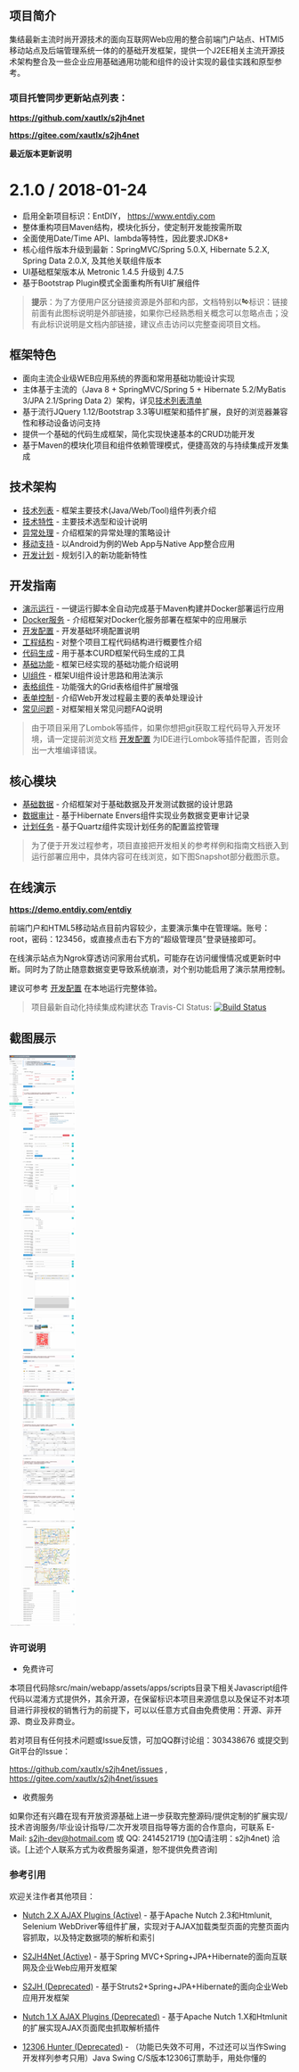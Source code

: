 ## 项目简介

集结最新主流时尚开源技术的面向互联网Web应用的整合前端门户站点、HTMl5移动站点及后端管理系统一体的的基础开发框架，提供一个J2EE相关主流开源技术架构整合及一些企业应用基础通用功能和组件的设计实现的最佳实践和原型参考。

### 项目托管同步更新站点列表：

**https://github.com/xautlx/s2jh4net**

**https://gitee.com/xautlx/s2jh4net**

**最近版本更新说明**

2.1.0 / 2018-01-24
==================
  * 启用全新项目标识：EntDIY， https://www.entdiy.com
  * 整体重构项目Maven结构，模块化拆分，使定制开发能按需所取
  * 全面使用Date/Time API、lambda等特性，因此要求JDK8+
  * 核心组件版本升级到最新：SpringMVC/Spring 5.0.X, Hibernate 5.2.X, Spring Data 2.0.X, 及其他关联组件版本
  * UI基础框架版本从 Metronic 1.4.5 升级到 4.7.5
  * 基于Bootstrap Plugin模式全面重构所有UI扩展组件 

> **提示**：为了方便用户区分链接资源是外部和内部，文档特别以![link](entdiy-devops/entdiy-dev-guide/src/main/resources/META-INF/resources/dev/docs/markdown/images/link.gif)标识：链接前面有此图标说明是外部链接，如果你已经熟悉相关概念可以忽略点击；没有此标识说明是文档内部链接，建议点击访问以完整查阅项目文档。

## 框架特色

* 面向主流企业级WEB应用系统的界面和常用基础功能设计实现
* 主体基于主流的（Java 8 + SpringMVC/Spring 5 + Hibernate 5.2/MyBatis 3/JPA 2.1/Spring Data 2）架构，详见[技术列表清单](entdiy-devops/entdiy-dev-guide/src/main/resources/META-INF/resources/dev/docs/markdown/技术列表.md)
* 基于流行JQuery 1.12/Bootstrap 3.3等UI框架和插件扩展，良好的浏览器兼容性和移动设备访问支持
* 提供一个基础的代码生成框架，简化实现快速基本的CRUD功能开发
* 基于Maven的模块化项目和组件依赖管理模式，便捷高效的与持续集成开发集成

## 技术架构

* [技术列表](entdiy-devops/entdiy-dev-guide/src/main/resources/META-INF/resources/dev/docs/markdown/技术列表.md) - 框架主要技术(Java/Web/Tool)组件列表介绍
* [技术特性](entdiy-devops/entdiy-dev-guide/src/main/resources/META-INF/resources/dev/docs/markdown/技术特性.md) - 主要技术选型和设计说明
* [异常处理](entdiy-devops/entdiy-dev-guide/src/main/resources/META-INF/resources/dev/docs/markdown/异常处理.md) - 介绍框架的异常处理的策略设计
* [移动支持](entdiy-devops/entdiy-dev-guide/src/main/resources/META-INF/resources/dev/docs/markdown/移动支持.md) - 以Android为例的Web App与Native App整合应用
* [开发计划](entdiy-devops/entdiy-dev-guide/src/main/resources/META-INF/resources/dev/docs/markdown/开发计划.md) - 规划引入的新功能新特性

## 开发指南

* [演示运行](entdiy-devops/entdiy-dev-guide/src/main/resources/META-INF/resources/dev/docs/markdown/演示运行.md) - 一键运行脚本全自动完成基于Maven构建并Docker部署运行应用
* [Docker服务](entdiy-devops/entdiy-dev-guide/src/main/resources/META-INF/resources/dev/docs/markdown/Docker服务.md) - 介绍框架对Docker化服务部署在框架中的应用展示
* [开发配置](entdiy-devops/entdiy-dev-guide/src/main/resources/META-INF/resources/dev/docs/markdown/开发配置.md) - 开发基础环境配置说明
* [工程结构](entdiy-devops/entdiy-dev-guide/src/main/resources/META-INF/resources/dev/docs/markdown/工程结构.md) - 对整个项目工程代码结构进行概要性介绍
* [代码生成](entdiy-devops/entdiy-dev-guide/src/main/resources/META-INF/resources/dev/docs/markdown/代码生成.md) - 用于基本CURD框架代码生成的工具
* [基础功能](entdiy-devops/entdiy-dev-guide/src/main/resources/META-INF/resources/dev/docs/markdown/基础功能.md) - 框架已经实现的基础功能介绍说明
* [UI组件](entdiy-devops/entdiy-dev-guide/src/main/resources/META-INF/resources/dev/docs/markdown/UI组件.md)    - 框架UI组件设计思路和用法演示
* [表格组件](entdiy-devops/entdiy-dev-guide/src/main/resources/META-INF/resources/dev/docs/markdown/表格组件.md) - 功能强大的Grid表格组件扩展增强
* [表单控制](entdiy-devops/entdiy-dev-guide/src/main/resources/META-INF/resources/dev/docs/markdown/表单控制.md) - 介绍Web开发过程最主要的表单处理设计
* [常见问题](entdiy-devops/entdiy-dev-guide/src/main/resources/META-INF/resources/dev/docs/markdown/FAQ.md) - 对框架相关常见问题FAQ说明


> 由于项目采用了Lombok等插件，如果你想把git获取工程代码导入开发环境，请一定提前浏览文档 [开发配置](entdiy-devops/entdiy-dev-guide/src/main/resources/META-INF/resources/dev/docs/markdown/开发配置.md) 为IDE进行Lombok等插件配置，否则会出一大堆编译错误。

## 核心模块

* [基础数据](entdiy-devops/entdiy-dev-guide/src/main/resources/META-INF/resources/dev/docs/markdown/基础数据.md) - 介绍框架对于基础数据及开发测试数据的设计思路
* [数据审计](entdiy-devops/entdiy-dev-guide/src/main/resources/META-INF/resources/dev/docs/markdown/数据审计.md) - 基于Hibernate Envers组件实现业务数据变更审计记录
* [计划任务](entdiy-devops/entdiy-dev-guide/src/main/resources/META-INF/resources/dev/docs/markdown/计划任务.md) - 基于Quartz组件实现计划任务的配置监控管理

> 为了便于开发过程参考，项目直接把开发相关的参考样例和指南文档嵌入到运行部署应用中，具体内容可在线浏览，如下图Snapshot部分截图示意。

## 在线演示

**https://demo.entdiy.com/entdiy**

前端门户和HTML5移动站点目前内容较少，主要演示集中在管理端。账号：root，密码：123456，或直接点击右下方的“超级管理员”登录链接即可。

在线演示站点为Ngrok穿透访问家用台式机，可能存在访问缓慢情况或更新时中断。同时为了防止随意数据变更导致系统崩溃，对个别功能启用了演示禁用控制。

建议可参考 [开发配置](entdiy-devops/entdiy-dev-guide/src/main/resources/META-INF/resources/dev/docs/markdown/开发配置.md) 在本地运行完整体验。

> 项目最新自动化持续集成构建状态 Travis-CI Status: [![Build Status](https://travis-ci.org/xautlx/s2jh4net.svg?branch=master)](https://travis-ci.org/xautlx/s2jh4net)

## 截图展示

![ui-example](entdiy-devops/entdiy-dev-guide/src/main/resources/META-INF/resources/dev/docs/markdown/images/ui-example.jpg?_=20180125)

### 许可说明

* 免费许可

本项目代码除src/main/webapp/assets/apps/scripts目录下相关Javascript组件代码以混淆方式提供外，其余开源，在保留标识本项目来源信息以及保证不对本项目进行非授权的销售行为的前提下，可以以任意方式自由免费使用：开源、非开源、商业及非商业。

若对项目有任何技术问题或Issue反馈，可加QQ群讨论组：303438676 或提交到Git平台的Issue：

https://github.com/xautlx/s2jh4net/issues , https://gitee.com/xautlx/s2jh4net/issues

* 收费服务

如果你还有兴趣在现有开放资源基础上进一步获取完整源码/提供定制的扩展实现/技术咨询服务/毕业设计指导/二次开发项目指导等方面的合作意向，可联系 E-Mail: s2jh-dev@hotmail.com 或 QQ: 2414521719 (加Q请注明：s2jh4net) 洽谈。[上述个人联系方式为收费服务渠道，恕不提供免费咨询]

### 参考引用

欢迎关注作者其他项目：

* [Nutch 2.X AJAX Plugins (Active)](https://github.com/xautlx/nutch-ajax) -  基于Apache Nutch 2.3和Htmlunit, Selenium WebDriver等组件扩展，实现对于AJAX加载类型页面的完整页面内容抓取，以及特定数据项的解析和索引

* [S2JH4Net (Active)](https://github.com/xautlx/s2jh4net) -  基于Spring MVC+Spring+JPA+Hibernate的面向互联网及企业Web应用开发框架

* [S2JH (Deprecated)](https://github.com/xautlx/s2jh) -  基于Struts2+Spring+JPA+Hibernate的面向企业Web应用开发框架
 
* [Nutch 1.X AJAX Plugins (Deprecated)](https://github.com/xautlx/nutch-htmlunit) -  基于Apache Nutch 1.X和Htmlunit的扩展实现AJAX页面爬虫抓取解析插件
 
* [12306 Hunter (Deprecated)](https://github.com/xautlx/12306-hunter) - （功能已失效不可用，不过还可以当作Swing开发样列参考只用）Java Swing C/S版本12306订票助手，用处你懂的

